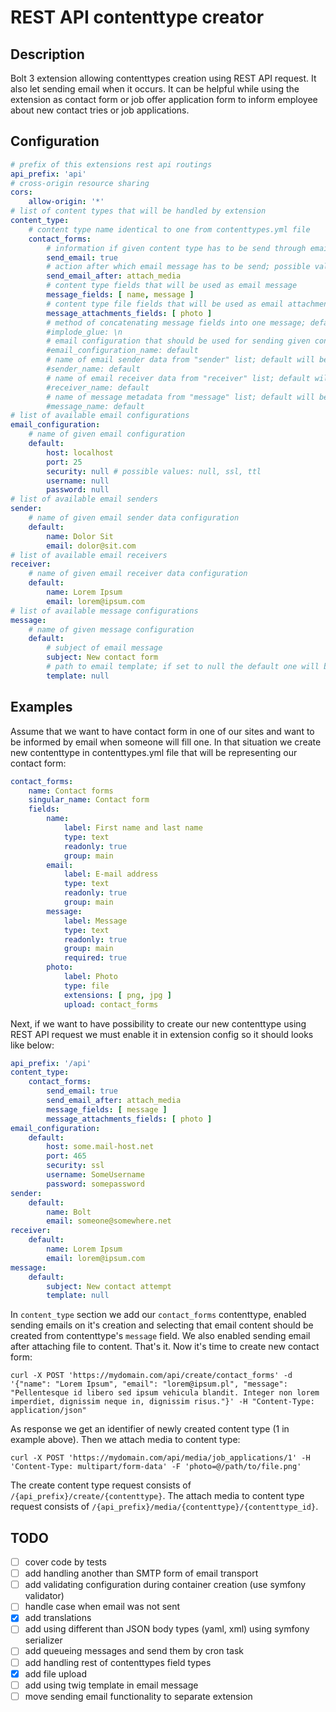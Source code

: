 # REST API contenttype creator

## Description
Bolt 3 extension allowing contenttypes creation using REST API request. It also let sending email when it occurs. It can be helpful while using the extension as contact form or job offer application form to inform employee about new contact tries or job applications.

## Configuration

```yaml
# prefix of this extensions rest api routings
api_prefix: 'api'
# cross-origin resource sharing
cors:
    allow-origin: '*'
# list of content types that will be handled by extension
content_type:
    # content type name identical to one from contenttypes.yml file
    contact_forms:
        # information if given content type has to be send through email after saving
        send_email: true
        # action after which email message has to be send; possible values: content_create, attach_media; default: content_create
        send_email_after: attach_media
        # content type fields that will be used as email message
        message_fields: [ name, message ]
        # content type file fields that will be used as email attachments
        message_attachments_fields: [ photo ]
        # method of concatenating message fields into one message; default "\n"
        #implode_glue: \n
        # email configuration that should be used for sending given content type; default will be used if not specified
        #email_configuration_name: default
        # name of email sender data from "sender" list; default will be used if not specified
        #sender_name: default
        # name of email receiver data from "receiver" list; default will be used if not specified
        #receiver_name: default
        # name of message metadata from "message" list; default will be used if not specified
        #message_name: default
# list of available email configurations
email_configuration:
    # name of given email configuration
    default:
        host: localhost
        port: 25
        security: null # possible values: null, ssl, ttl
        username: null
        password: null
# list of available email senders
sender:
    # name of given email sender data configuration
    default:
        name: Dolor Sit
        email: dolor@sit.com
# list of available email receivers
receiver:
    # name of given email receiver data configuration
    default:
        name: Lorem Ipsum
        email: lorem@ipsum.com
# list of available message configurations
message:
    # name of given message configuration
    default:
        # subject of email message
        subject: New contact form
        # path to email template; if set to null the default one will be used
        template: null
```

## Examples

Assume that we want to have contact form in one of our sites and want to be informed by email when someone will fill one.
In that situation we create new contenttype in contenttypes.yml file that will be representing our contact form:

```yaml
contact_forms:
    name: Contact forms
    singular_name: Contact form
    fields:
        name:
            label: First name and last name
            type: text
            readonly: true
            group: main
        email:
            label: E-mail address
            type: text
            readonly: true
            group: main
        message:
            label: Message
            type: text
            readonly: true
            group: main
            required: true
        photo:
            label: Photo
            type: file
            extensions: [ png, jpg ]
            upload: contact_forms
```

Next, if we want to have possibility to create our new contenttype using REST API request we must enable it in extension config so it should looks like below:

```yaml
api_prefix: '/api'
content_type:
    contact_forms:
        send_email: true
        send_email_after: attach_media
        message_fields: [ message ]
        message_attachments_fields: [ photo ]
email_configuration:
    default:
        host: some.mail-host.net
        port: 465
        security: ssl
        username: SomeUsername
        password: somepassword
sender:
    default:
        name: Bolt
        email: someone@somewhere.net
receiver:
    default:
        name: Lorem Ipsum
        email: lorem@ipsum.com
message:
    default:
        subject: New contact attempt
        template: null
```

In `content_type` section we add our `contact_forms` contenttype, enabled sending emails on it's creation and selecting that email content should be created from contenttype's `message` field. We also enabled sending email after attaching file to content.
That's it. Now it's time to create new contact form:

```shell script
curl -X POST 'https://mydomain.com/api/create/contact_forms' -d '{"name": "Lorem Ipsum", "email": "lorem@ipsum.pl", "message": "Pellentesque id libero sed ipsum vehicula blandit. Integer non lorem imperdiet, dignissim neque in, dignissim risus."}' -H "Content-Type: application/json"
```

As response we get an identifier of newly created content type (1 in example above). Then we attach media to content type:

```shell script
curl -X POST 'https://mydomain.com/api/media/job_applications/1' -H 'Content-Type: multipart/form-data' -F 'photo=@/path/to/file.png'
```

The create content type request consists of `/{api_prefix}/create/{contenttype}`.
The attach media to content type request consists of `/{api_prefix}/media/{contenttype}/{contenttype_id}`.

## TODO
 - [ ] cover code by tests
 - [ ] add handling another than SMTP form of email transport
 - [ ] add validating configuration during container creation (use symfony validator)
 - [ ] handle case when email was not sent
 - [x] add translations
 - [ ] add using different than JSON body types (yaml, xml) using symfony serializer
 - [ ] add queueing messages and send them by cron task 
 - [ ] add handling rest of contenttypes field types
 - [x] add file upload
 - [ ] add using twig template in email message
 - [ ] move sending email functionality to separate extension
